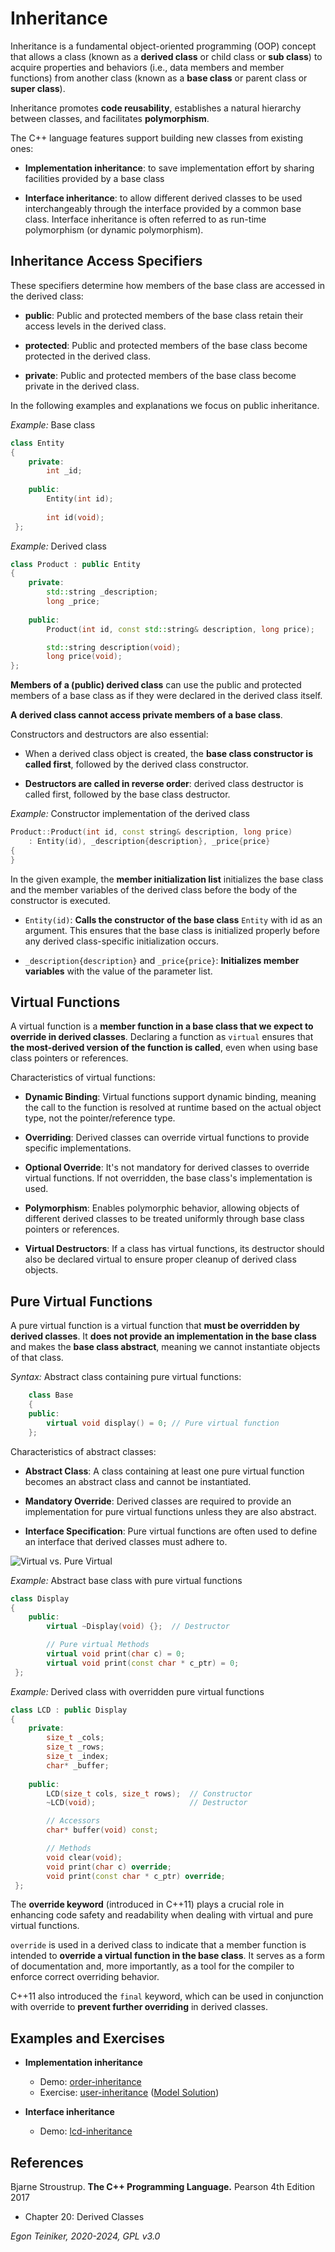 # Inheritance 

Inheritance is a fundamental object-oriented programming (OOP) concept that 
allows a class (known as a **derived class** or child class or **sub class**) 
to acquire properties and behaviors (i.e., data members and member functions) 
from another class (known as a **base class** or parent class or **super class**). 

Inheritance promotes **code reusability**, establishes a natural hierarchy 
between classes, and facilitates **polymorphism**.

The C++ language features support building new classes from existing ones: 

* **Implementation inheritance**: to save implementation effort by sharing 
    facilities provided by a base class 
    
* **Interface inheritance**: to allow different derived classes to be used 
    interchangeably through the interface provided by a common base class. 
    Interface inheritance is often referred to as run-time polymorphism 
    (or dynamic polymorphism).


## Inheritance Access Specifiers

These specifiers determine how members of the base class are accessed 
in the derived class:

* **public**: Public and protected members of the base class retain 
    their access levels in the derived class.

* **protected**: Public and protected members of the base class become 
    protected in the derived class.

* **private**: Public and protected members of the base class become 
    private in the derived class.

In the following examples and explanations we focus on public inheritance.

_Example:_ Base class

```C++  
class Entity 
{
	private:
		int _id; 
 
	public:
		Entity(int id);
		
		int id(void);
 };
```

_Example:_ Derived class 

```C++ 
class Product : public Entity
{
	private:
		std::string _description; 
		long _price;
 
	public:
		Product(int id, const std::string& description, long price); 

		std::string description(void);
		long price(void);
};
```

**Members of a (public) derived class** can use the public and protected 
members of a base class as if they were declared in the derived class itself.

**A derived class cannot access private members of a base class**.


Constructors and destructors are also essential: 

* When a derived class object is created, the **base class constructor is called first**, 
    followed by the derived class constructor.

* **Destructors are called in reverse order**: derived class destructor is called first, 
    followed by the base class destructor.


_Example:_ Constructor implementation of the derived class

```C++
Product::Product(int id, const string& description, long price) 
	: Entity(id), _description{description}, _price{price}
{
}
```

In the given example, the **member initialization list** initializes the base 
class and the member variables of the derived class before the body of the 
constructor is executed.

* `Entity(id)`:
    **Calls the constructor of the base class** `Entity` with id as an argument.
    This ensures that the base class is initialized properly before any derived 
    class-specific initialization occurs.

* `_description{description}` and `_price{price}`:
    **Initializes member variables** with the value of the parameter list.


## Virtual Functions

A virtual function is a **member function in a base class that we expect 
to override in derived classes**. Declaring a function as `virtual` ensures 
that **the most-derived version of the function is called**, even when using 
base class pointers or references.

Characteristics of virtual functions:

* **Dynamic Binding**: Virtual functions support dynamic binding, meaning 
    the call to the function is resolved at runtime based on the actual 
    object type, not the pointer/reference type.

* **Overriding**: Derived classes can override virtual functions to provide 
    specific implementations.

* **Optional Override**: It's not mandatory for derived classes to override 
    virtual functions. If not overridden, the base class's implementation is 
    used.

* **Polymorphism**: Enables polymorphic behavior, allowing objects of different 
    derived classes to be treated uniformly through base class pointers or 
    references.

* **Virtual Destructors**: If a class has virtual functions, its destructor should 
    also be declared virtual to ensure proper cleanup of derived class objects.


## Pure Virtual Functions

A pure virtual function is a virtual function that **must be overridden by 
derived classes**. It **does not provide an implementation in the base class** 
and makes the **base class abstract**, meaning we cannot instantiate objects 
of that class.

_Syntax:_ Abstract class containing pure virtual functions:

```C++
    class Base 
    {
    public:
        virtual void display() = 0; // Pure virtual function
    };
```

Characteristics of abstract classes:

* **Abstract Class**: A class containing at least one pure virtual function 
    becomes an abstract class and cannot be instantiated.

* **Mandatory Override**: Derived classes are required to provide an 
    implementation for pure virtual functions unless they are also abstract.

* **Interface Specification**: Pure virtual functions are often used to define 
    an interface that derived classes must adhere to.

![Virtual vs. Pure Virtual](figures/VirtualvsPureVirtual.png)

_Example:_ Abstract base class with pure virtual functions

```C++
class Display 
{
	public:
		virtual ~Display(void) {}; 	// Destructor

		// Pure virtual Methods
		virtual void print(char c) = 0;
		virtual void print(const char * c_ptr) = 0;
 };
```

_Example:_ Derived class with overridden pure virtual functions

```C++
class LCD : public Display
{
	private:
		size_t _cols;
		size_t _rows; 		
		size_t _index;
		char* _buffer;
 
	public:
		LCD(size_t cols, size_t rows); 	// Constructor
		~LCD(void); 					// Destructor

		// Accessors
		char* buffer(void) const;

		// Methods
		void clear(void);
		void print(char c) override;
		void print(const char * c_ptr) override;
 };
```

The **override keyword** (introduced in C++11) plays a crucial role 
in enhancing code safety and readability when dealing with virtual 
and pure virtual functions.

`override` is used in a derived class to indicate that a member function 
is intended to **override a virtual function in the base class**. 
It serves as a form of documentation and, more importantly, as a tool 
for the compiler to enforce correct overriding behavior.

C++11 also introduced the `final` keyword, which can be used in conjunction 
with override to **prevent further overriding** in derived classes.



## Examples and Exercises

* **Implementation inheritance** 
    * Demo: [order-inheritance](order-inheritance/)
    * Exercise: [user-inheritance](user-inheritance-exercise/)
        ([Model Solution](user-inheritance))

* **Interface inheritance**
    * Demo: [lcd-inheritance](lcd-inheritance/)



## References
Bjarne Stroustrup. **The C++ Programming Language.** Pearson 4th Edition 2017
* Chapter 20: Derived Classes

*Egon Teiniker, 2020-2024, GPL v3.0*